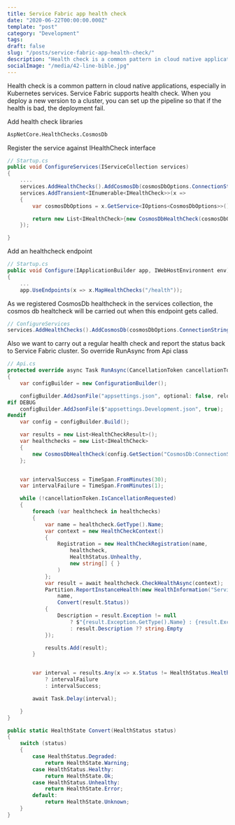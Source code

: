 ```yaml
---
title: Service Fabric app health check
date: "2020-06-22T00:00:00.000Z"
template: "post"
category: "Development"
tags:
draft: false
slug: "/posts/service-fabric-app-health-check/"
description: "Health check is a common pattern in cloud native applications, especially in Kubernetes services. Service Fabric supports health check. When you deploy a new version to a cluster, you can set up the  pipeline so that if the health is bad, the deployment fail. "
socialImage: "/media/42-line-bible.jpg"
---
```

  

Health check is a common pattern in cloud native applications, especially in Kubernetes services. Service Fabric supports health check. When you deploy a new version to a cluster, you can set up the  pipeline so that if the health is bad, the deployment fail. 

Add health check libraries

```bash
AspNetCore.HealthChecks.CosmosDb
```

Register the service against IHealthCheck interface

```csharp
// Startup.cs
public void ConfigureServices(IServiceCollection services)
{
    ....
    services.AddHealthChecks().AddCosmosDb(cosmosDbOptions.ConnectionString);
    services.AddTransient<IEnumerable<IHealthCheck>>(x =>
    {
        var cosmosDbOptions = x.GetService<IOptions<CosmosDbOptions>>().Value;

        return new List<IHealthCheck>{new CosmosDbHealthCheck(cosmosDbOptions.ConnectionString)};
    });

}

```

Add an healthcheck endpoint

```csharp
// Startup.cs
public void Configure(IApplicationBuilder app, IWebHostEnvironment env)
{
    ...
    app.UseEndpoints(x => x.MapHealthChecks("/health"));
```

As we registered CosmosDb healthcheck in the services collection, the cosmos db healtcheck will be carried out when this endpoint gets called.

```csharp
// ConfigureServices
services.AddHealthChecks().AddCosmosDb(cosmosDbOptions.ConnectionString);
```

Also we want to carry out a regular health check and report the status back to Service Fabric cluster. So override RunAsync from Api class

```csharp
// Api.cs
protected override async Task RunAsync(CancellationToken cancellationToken)
{
    var configBuilder = new ConfigurationBuilder();

    configBuilder.AddJsonFile("appsettings.json", optional: false, reloadOnChange: true);
#if DEBUG
    configBuilder.AddJsonFile($"appsettings.Development.json", true);
#endif
    var config = configBuilder.Build();

    var results = new List<HealthCheckResult>();
    var healthchecks = new List<IHealthCheck>
    {
        new CosmosDbHealthCheck(config.GetSection("CosmosDb:ConnectionString").Value)
    };


    var intervalSuccess = TimeSpan.FromMinutes(30);
    var intervalFailure = TimeSpan.FromMinutes(1);

    while (!cancellationToken.IsCancellationRequested)
    {
        foreach (var healthcheck in healthchecks)
        {
            var name = healthcheck.GetType().Name;
            var context = new HealthCheckContext()
            {
                Registration = new HealthCheckRegistration(name,
                    healthcheck,
                    HealthStatus.Unhealthy,
                    new string[] { }
                )
            };
            var result = await healthcheck.CheckHealthAsync(context);
            Partition.ReportInstanceHealth(new HealthInformation("ServiceHealthCheck", 
                name, 
                Convert(result.Status))
            {
                Description = result.Exception != null
                    ? $"{result.Exception.GetType().Name} : {result.Exception.Message}"
                    : result.Description ?? string.Empty
            });

            results.Add(result);
        }


        var interval = results.Any(x => x.Status != HealthStatus.Healthy) 
            ? intervalFailure 
            : intervalSuccess;

        await Task.Delay(interval);

    }
}

public static HealthState Convert(HealthStatus status)
{
    switch (status)
    {
        case HealthStatus.Degraded:
            return HealthState.Warning;
        case HealthStatus.Healthy:
            return HealthState.Ok;
        case HealthStatus.Unhealthy:
            return HealthState.Error;
        default:
            return HealthState.Unknown;
    }
}

```

